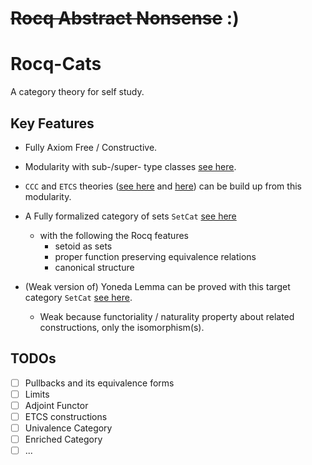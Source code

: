 # ~~Rocq Abstract Nonsense~~ :)
# Rocq-Cats

A category theory for self study.

## Key Features

- Fully Axiom Free / Constructive.

- Modularity with sub-/super- type classes [see here](/theories/Cat/Core.v).

- `CCC` and `ETCS` theories ([see here](/theories/Cat/CCC.v) and [here](/theories/Cat/CCC.v)) can be build up from this modularity.

- A Fully formalized category of sets `SetCat` [see here](/theories/ETCS/Core.v)
  - with the following the Rocq features
    - setoid as sets
    - proper function preserving equivalence relations
    - canonical structure
  
- (Weak version of) Yoneda Lemma can be proved with this target category `SetCat` [see here](/theories/Cat/Natural.v).
  - Weak because functoriality / naturality property about related constructions, only the isomorphism(s).

## TODOs

- [ ] Pullbacks and its equivalence forms
- [ ] Limits
- [ ] Adjoint Functor
- [ ] ETCS constructions
- [ ] Univalence Category
- [ ] Enriched Category
- [ ] ...
